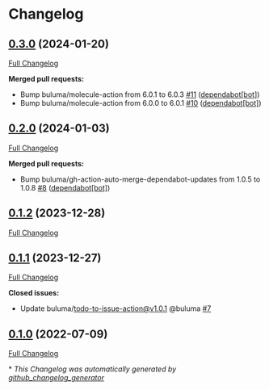 # Changelog

## [0.3.0](https://github.com/buluma/ansible-role-capistrano_setup/tree/0.3.0) (2024-01-20)

[Full Changelog](https://github.com/buluma/ansible-role-capistrano_setup/compare/0.2.0...0.3.0)

**Merged pull requests:**

- Bump buluma/molecule-action from 6.0.1 to 6.0.3 [\#11](https://github.com/buluma/ansible-role-capistrano_setup/pull/11) ([dependabot[bot]](https://github.com/apps/dependabot))
- Bump buluma/molecule-action from 6.0.0 to 6.0.1 [\#10](https://github.com/buluma/ansible-role-capistrano_setup/pull/10) ([dependabot[bot]](https://github.com/apps/dependabot))

## [0.2.0](https://github.com/buluma/ansible-role-capistrano_setup/tree/0.2.0) (2024-01-03)

[Full Changelog](https://github.com/buluma/ansible-role-capistrano_setup/compare/0.1.2...0.2.0)

**Merged pull requests:**

- Bump buluma/gh-action-auto-merge-dependabot-updates from 1.0.5 to 1.0.8 [\#8](https://github.com/buluma/ansible-role-capistrano_setup/pull/8) ([dependabot[bot]](https://github.com/apps/dependabot))

## [0.1.2](https://github.com/buluma/ansible-role-capistrano_setup/tree/0.1.2) (2023-12-28)

[Full Changelog](https://github.com/buluma/ansible-role-capistrano_setup/compare/0.1.1...0.1.2)

## [0.1.1](https://github.com/buluma/ansible-role-capistrano_setup/tree/0.1.1) (2023-12-27)

[Full Changelog](https://github.com/buluma/ansible-role-capistrano_setup/compare/0.1.0...0.1.1)

**Closed issues:**

- Update buluma/todo-to-issue-action@v1.0.1 @buluma [\#7](https://github.com/buluma/ansible-role-capistrano_setup/issues/7)

## [0.1.0](https://github.com/buluma/ansible-role-capistrano_setup/tree/0.1.0) (2022-07-09)

[Full Changelog](https://github.com/buluma/ansible-role-capistrano_setup/compare/6cf01830f1ed855c505bdd55b50433c8e8f0c709...0.1.0)



\* *This Changelog was automatically generated by [github_changelog_generator](https://github.com/github-changelog-generator/github-changelog-generator)*
